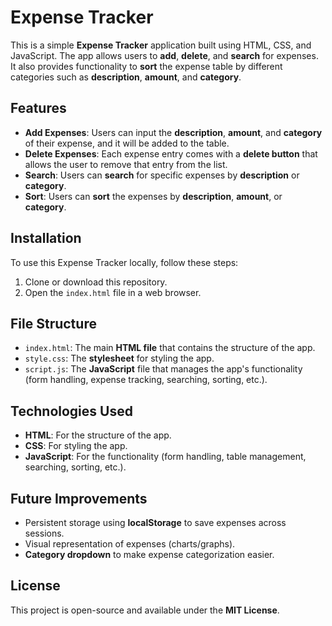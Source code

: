 # **Expense Tracker**

This is a simple **Expense Tracker** application built using HTML, CSS, and JavaScript. The app allows users to **add**, **delete**, and **search** for expenses. It also provides functionality to **sort** the expense table by different categories such as **description**, **amount**, and **category**.

## **Features**

- **Add Expenses**: Users can input the **description**, **amount**, and **category** of their expense, and it will be added to the table.
- **Delete Expenses**: Each expense entry comes with a **delete button** that allows the user to remove that entry from the list.
- **Search**: Users can **search** for specific expenses by **description** or **category**.
- **Sort**: Users can **sort** the expenses by **description**, **amount**, or **category**.

## **Installation**

To use this Expense Tracker locally, follow these steps:

1. Clone or download this repository.
2. Open the `index.html` file in a web browser.

## **File Structure**

- `index.html`: The main **HTML file** that contains the structure of the app.
- `style.css`: The **stylesheet** for styling the app.
- `script.js`: The **JavaScript** file that manages the app's functionality (form handling, expense tracking, searching, sorting, etc.).

## **Technologies Used**

- **HTML**: For the structure of the app.
- **CSS**: For styling the app.
- **JavaScript**: For the functionality (form handling, table management, searching, sorting, etc.).

## **Future Improvements**

- Persistent storage using **localStorage** to save expenses across sessions.
- Visual representation of expenses (charts/graphs).
- **Category dropdown** to make expense categorization easier.

## **License**

This project is open-source and available under the **MIT License**.
